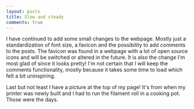 ```yaml
---
layout: posts
title: Slow and steady
comments: true
---
```


I have continued to add some small changes to the webpage. Mostly just a standardization of font size, a favicon and
the possibility to add comments to the posts. The favicon was found in a webpage with a lot of open source icons and will
be switched or altered in the future. It is also the change I'm most glad of since it looks pretty! I'm not certain that I
will keep the comments functionality, mostly because it takes some time to load which felt a bit uninspiring.

Last but not least I have a picture at the top of my page! It's from when my printer was newly built and I had to run the
filament roll in a cooking pot. Those were the days.
